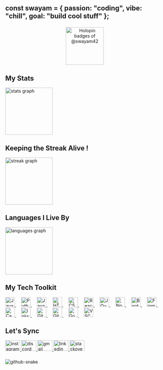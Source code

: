 <h2 align="left">const swayam = { passion: "coding", vibe: "chill", goal: "build cool stuff" };</h2>

###

<!-- Holopin Badge -->
<div align="center">
  <a href="https://holopin.io/@swayam42" target="_blank">
    <img src="https://holopin.me/swayam42" alt="Holopin badges of @swayam42" height="120" />
  </a>
  
</div>

###

<div align="left">
  <h2 align="left">My Stats</h2>
  <img src="https://github-readme-stats.vercel.app/api?username=Swayam42&hide_title=false&hide_rank=false&show_icons=true&include_all_commits=true&count_private=true&disable_animations=false&theme=dracula&locale=en&hide_border=true" height="150" alt="stats graph"  />
<h2 align="left">Keeping the Streak Alive !</h2>
  <img src="https://streak-stats.demolab.com?user=Swayam42&locale=en&mode=daily&theme=onedark&hide_border=true&border_radius=5" height="150" alt="streak graph"/>
<div>
  <h2>Languages I Live By</h2>
  <img src="https://github-readme-stats.vercel.app/api/top-langs?username=Swayam42&locale=en&hide_title=false&layout=compact&card_width=320&langs_count=10&theme=dracula&hide_border=true" height="150" alt="languages graph" />
</div>
<!-- Tech Toolkit Section (Minimal, single group) -->
<h2 align="left">My Tech Toolkit</h2>
<div align="left">
  <a href="https://developer.mozilla.org/en-US/docs/Web/JavaScript" target="_blank">
    <img src="https://cdn.jsdelivr.net/gh/devicons/devicon/icons/javascript/javascript-original.svg" height="30" title="JavaScript" />
  </a>
  <img width="12" />
  <a href="https://www.python.org/" target="_blank">
    <img src="https://cdn.jsdelivr.net/gh/devicons/devicon/icons/python/python-original.svg" height="30" title="Python" />
  </a>
  <img width="12" />
  <a href="https://www.java.com/" target="_blank">
    <img src="https://cdn.jsdelivr.net/gh/devicons/devicon/icons/java/java-original.svg" height="30" title="Java" />
  </a>
  <img width="12" />
  <a href="https://developer.mozilla.org/en-US/docs/Web/HTML" target="_blank">
    <img src="https://cdn.jsdelivr.net/gh/devicons/devicon/icons/html5/html5-original.svg" height="30" title="HTML5" />
  </a>
  <img width="12" />
  <a href="https://developer.mozilla.org/en-US/docs/Web/CSS" target="_blank">
    <img src="https://cdn.jsdelivr.net/gh/devicons/devicon/icons/css3/css3-original.svg" height="30" title="CSS3" />
  </a>
  <img width="12" />
  <a href="https://reactjs.org/" target="_blank">
    <img src="https://cdn.jsdelivr.net/gh/devicons/devicon/icons/react/react-original.svg" height="30" title="React" />
  </a>
  <img width="12" />
  <a href="https://jquery.com/" target="_blank">
    <img src="https://cdn.jsdelivr.net/gh/devicons/devicon/icons/jquery/jquery-original.svg" height="30" title="JQuery" />
  </a>
  <img width="12" />
  <a href="https://nodejs.org/" target="_blank">
    <img src="https://cdn.jsdelivr.net/gh/devicons/devicon/icons/nodejs/nodejs-original.svg" height="30" title="NodeJS" />
  </a>
  <img width="12" />
  <a href="https://getbootstrap.com/" target="_blank">
    <img src="https://cdn.jsdelivr.net/gh/devicons/devicon/icons/bootstrap/bootstrap-original.svg" height="30" title="Bootstrap" />
  </a>
  <img width="12" />
  <a href="https://figma.com/" target="_blank">
    <img src="https://cdn.jsdelivr.net/gh/devicons/devicon/icons/figma/figma-original.svg" height="30" title="Figma" />
  </a>
  <img width="12" />
  <a href="https://www.canva.com/" target="_blank">
    <img src="https://cdn.jsdelivr.net/gh/devicons/devicon/icons/canva/canva-original.svg" height="30" title="Canva" />
  </a>
  <img width="12" />
  <a href="https://inkscape.org/" target="_blank">
    <img src="https://cdn.jsdelivr.net/gh/devicons/devicon/icons/inkscape/inkscape-original.svg" height="30" title="Inkscape" />
  </a>
  <img width="12" />
  <a href="https://git-scm.com/" target="_blank">
    <img src="https://cdn.jsdelivr.net/gh/devicons/devicon/icons/git/git-original.svg" height="30" title="Git" />
  </a>
  <img width="12" />
  <a href="https://github.com/" target="_blank">
    <img src="https://cdn.jsdelivr.net/gh/devicons/devicon/icons/github/github-original.svg" height="30" title="GitHub" />
  </a>
  <img width="12" />
  <a href="https://cloud.google.com/" target="_blank">
    <img src="https://cdn.jsdelivr.net/gh/devicons/devicon/icons/googlecloud/googlecloud-original.svg" height="30" title="Google Cloud" />
  </a>
  <img width="12" />
  <a href="https://code.visualstudio.com/" target="_blank">
    <img src="https://cdn.jsdelivr.net/gh/devicons/devicon/icons/vscode/vscode-original.svg" height="30" title="VSCode" />
  </a>
</div>

###

<h2 align="left">Let's Sync</h2>
<div align="left">
  <a href="https://www.instagram.com/swayam._.jethi/" target="_blank">
    <img src="https://raw.githubusercontent.com/maurodesouza/profile-readme-generator/master/src/assets/icons/social/instagram/default.svg" width="47" height="34" alt="instagram logo"  />
  </a>
  <a href="https://discord.gg/4YFkVJXz" target="_blank">
    <img src="https://raw.githubusercontent.com/maurodesouza/profile-readme-generator/master/src/assets/icons/social/discord/default.svg" width="47" height="34" alt="discord logo"  />
  </a>
  <a href="mailto:swayam.jethi@gmail.com" target="_blank">
    <img src="https://raw.githubusercontent.com/maurodesouza/profile-readme-generator/master/src/assets/icons/social/gmail/default.svg" width="47" height="34" alt="gmail logo"  />
  </a>
  <a href="https://www.linkedin.com/in/swayam-jethi-8046251b9/" target="_blank">
    <img src="https://raw.githubusercontent.com/maurodesouza/profile-readme-generator/master/src/assets/icons/social/linkedin/default.svg" width="47" height="34" alt="linkedin logo"  />
  </a>
  <a href="https://stackoverflow.com/users/24729781/swayam" target="_blank">
    <img src="https://raw.githubusercontent.com/maurodesouza/profile-readme-generator/master/src/assets/icons/social/stackoverflow/default.svg" width="47" height="34" alt="stackoverflow logo"  />
  </a>
</div>

###

<picture>
  <source media="(prefers-color-scheme: dark)" srcset="https://raw.githubusercontent.com/tobiasmeyhoefer/tobiasmeyhoefer/output/github-snake-dark.svg" />
  <source media="(prefers-color-scheme: light)" srcset="https://raw.githubusercontent.com/tobiasmeyhoefer/tobiasmeyhoefer/output/github-snake.svg" />
  <img alt="github-snake" src="https://raw.githubusercontent.com/tobiasmeyhoefer/tobiasmeyhoefer/output/github-snake.svg" />
</picture>

###
